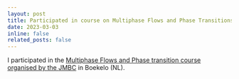 ```yaml
---
layout: post
title: Participated in course on Multiphase Flows and Phase Transitions in Boekelo (NL)
date: 2023-03-03
inline: false
related_posts: false
---
```


I participated in the <a href="https://pof.tnw.utwente.nl/media/files/AbstractData/JMBC_2023_MultiphaseFlowPhaseTransitions_V3.pdf">Multiphase Flows and Phase transition course organised by the <a href="https://www.tudelft.nl/jmburgerscentrum">JMBC</a> in Boekelo (NL).
